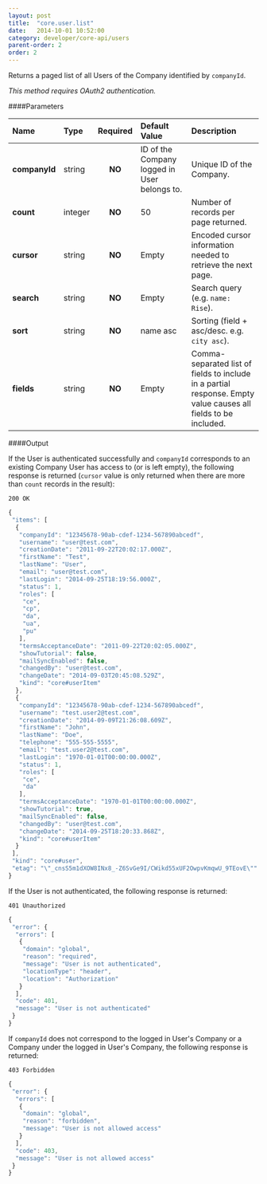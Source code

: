 ```yaml
---
layout: post
title:  "core.user.list"
date:   2014-10-01 10:52:00
category: developer/core-api/users
parent-order: 2
order: 2
---
```


Returns a paged list of all Users of the Company identified by `companyId`.

*This method requires OAuth2 authentication.*

####Parameters

| Name    | Type   | Required | Default Value | Description |
|:--------|:-------|:--------:|:--------------|:------------|
| **companyId**  | string |  **NO**  | ID of the Company logged in User belongs to. | Unique ID of the Company. |
| **count**  | integer |  **NO**  | 50 | Number of records per page returned. |
| **cursor**  | string |  **NO**  | Empty | Encoded cursor information needed to retrieve the next page. |
| **search**  | string |  **NO**  | Empty | Search query (e.g. ```name: Rise```). |
| **sort**  | string |  **NO**  | name asc | Sorting (field + asc/desc. e.g. ```city asc```). |
| **fields**  | string |  **NO**  | Empty | Comma-separated list of fields to include in a partial response. Empty value causes all fields to be included. |

####Output

If the User is authenticated successfully and `companyId` corresponds to an existing Company User has access to (or is left empty), the following response is returned (`cursor` value is only returned when there are more than `count` records in the result):

```200 OK```

```javascript
{
 "items": [
  {
   "companyId": "12345678-90ab-cdef-1234-567890abcedf",
   "username": "user@test.com",
   "creationDate": "2011-09-22T20:02:17.000Z",
   "firstName": "Test",
   "lastName": "User",
   "email": "user@test.com",
   "lastLogin": "2014-09-25T18:19:56.000Z",
   "status": 1,
   "roles": [
    "ce",
    "cp",
    "da",
    "ua",
    "pu"
   ],
   "termsAcceptanceDate": "2011-09-22T20:02:05.000Z",
   "showTutorial": false,
   "mailSyncEnabled": false,
   "changedBy": "user@test.com",
   "changeDate": "2014-09-03T20:45:08.529Z",
   "kind": "core#userItem"
  },
  {
   "companyId": "12345678-90ab-cdef-1234-567890abcedf",
   "username": "test.user2@test.com",
   "creationDate": "2014-09-09T21:26:08.609Z",
   "firstName": "John",
   "lastName": "Doe",
   "telephone": "555-555-5555",
   "email": "test.user2@test.com",
   "lastLogin": "1970-01-01T00:00:00.000Z",
   "status": 1,
   "roles": [
    "ce",
    "da"
   ],
   "termsAcceptanceDate": "1970-01-01T00:00:00.000Z",
   "showTutorial": true,
   "mailSyncEnabled": false,
   "changedBy": "user@test.com",
   "changeDate": "2014-09-25T18:20:33.868Z",
   "kind": "core#userItem"
  }
 ],
 "kind": "core#user",
 "etag": "\"_cnsS5m1dXOW8INx8_-Z6SvGe9I/CWikd55xUF2OwpvKmqwU_9TEovE\""
}
```

If the User is not authenticated, the following response is returned:

```401 Unauthorized```

```javascript
{
 "error": {
  "errors": [
   {
    "domain": "global",
    "reason": "required",
    "message": "User is not authenticated",
    "locationType": "header",
    "location": "Authorization"
   }
  ],
  "code": 401,
  "message": "User is not authenticated"
 }
}
```

If `companyId` does not correspond to the logged in User's Company or a Company under the logged in User's Company, the following response is returned:

```403 Forbidden```

```javascript
{
 "error": {
  "errors": [
   {
    "domain": "global",
    "reason": "forbidden",
    "message": "User is not allowed access"
   }
  ],
  "code": 403,
  "message": "User is not allowed access"
 }
}
```
